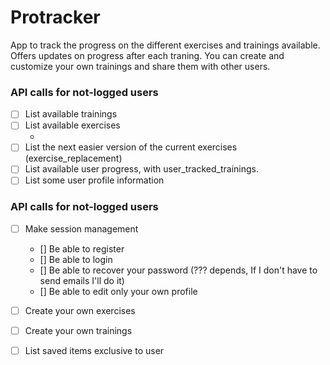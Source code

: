 # Protracker
App to track the progress on the different exercises and trainings available. Offers updates on progress after each traning. You can create and customize your own trainings and share them with other users.

### API calls for not-logged users
- [ ] List available trainings  
- [ ] List available exercises   <!-- ~3d #backend @name 2023-07-14   -->
  - <!-- [ ] Sub-task  --> 
- [ ] List the next easier version of the current exercises (exercise_replacement)  
- [ ] List available user progress, with user_tracked_trainings.   
- [ ] List some user profile information  

### API calls for not-logged users
- [ ] Make session management
  - [] Be able to register  
  - [] Be able to login  
  - [] Be able to recover your password (??? depends, If I don't have to send emails I'll do it) 
  - [] Be able to edit only your own profile
- [ ] Create your own exercises
- [ ] Create your own trainings
- [ ] List saved items exclusive to user


